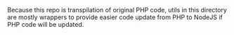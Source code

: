 Because this repo is transpilation of original PHP code, utils in this directory are mostly wrappers to provide
easier code update from PHP to NodeJS if PHP code will be updated.
